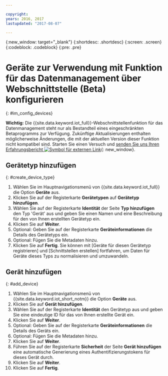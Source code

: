 ```yaml
---

copyright:
years: 2016, 2017
lastupdated: "2017-08-07"

---
```


{:new_window: target="\_blank"}
{:shortdesc: .shortdesc}
{:screen: .screen}
{:codeblock: .codeblock}
{:pre: .pre}


# Geräte zur Verwendung mit Funktion für das Datenmanagement über Webschnittstelle (Beta) konfigurieren
{: #im_config_devices}

**Wichtig:** Die {{site.data.keyword.iot_full}}-Webschnittstellenfunktion für das Datenmanagement steht nur als Bestandteil eines eingeschränkten Betaprogramms zur Verfügung. Zukünftige Aktualisierungen enthalten möglicherweise Änderungen, die mit der aktuellen Version dieser Funktion nicht kompatibel sind. Starten Sie einen Versuch und [senden Sie uns Ihren Erfahrungsbericht ![Symbol für externen Link](../../../icons/launch-glyph.svg)](https://developer.ibm.com/answers/smart-spaces/17/internet-of-things.html){: new_window}.


## Gerätetyp hinzufügen
{: #create_device_type}
1. Wählen Sie im Hauptnavigationsmenü von {{site.data.keyword.iot_full}} die Option **Geräte** aus.
2. Klicken Sie auf der Registerkarte **Gerätetypen** auf **Gerätetyp hinzufügen**.
3. Wählen Sie auf der Registerkarte **Identität** der Seite **Typ hinzufügen** den Typ 'Gerät' aus und geben Sie einen Namen und eine Beschreibung für den von Ihnen erstellten Gerätetyp ein.
4. Klicken Sie auf **Weiter**.
5. Optional: Geben Sie auf der Registerkarte **Geräteinformationen** die Details des Gerätetyps ein.
6. Optional: Fügen Sie die Metadaten hinzu. 
7. Klicken Sie auf **Fertig**.
Sie können mit [Geräte für diesen Gerätetyp registrieren] und [Schnittstellen erstellen] fortfahren, um Daten für Geräte dieses Typs zu normalisieren und umzuwandeln.

## Gerät hinzufügen
{: #add_device}
1. Wählen Sie im Hauptnavigationsmenü von {{site.data.keyword.iot_short_notm}} die Option **Geräte** aus.
2. Klicken Sie auf **Gerät hinzufügen**.
3. Wählen Sie auf der Registerkarte **Identität** den Gerätetyp aus und geben Sie eine eindeutige ID für das von Ihnen erstellte Gerät ein.
4. Klicken Sie auf **Weiter**.
5. Optional: Geben Sie auf der Registerkarte **Geräteinformationen** die Details des Geräts ein.
6. Optional: Fügen Sie die Metadaten hinzu. 
7. Klicken Sie auf **Weiter**.
8. Führen Sie auf der Registerkarte **Sicherheit** der Seite **Gerät hinzufügen** eine automatische Generierung eines Authentifizierungstokens für dieses Gerät durch. 
9. Klicken Sie auf **Weiter**.
10. Klicken Sie auf **Fertig**.

